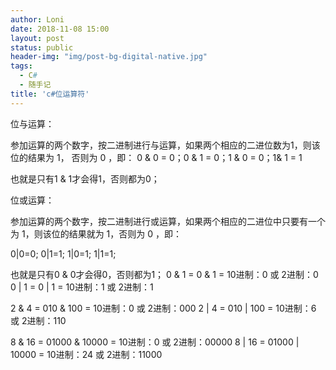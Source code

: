 ```yaml
---
author: Loni
date: 2018-11-08 15:00
layout: post
status: public
header-img: "img/post-bg-digital-native.jpg"
tags:
  - C#
  - 随手记
title: 'c#位运算符'
---
```


位与运算：

参加运算的两个数字，按二进制进行与运算，如果两个相应的二进位数为1，则该位的结果为 1， 否则为 0 ，即：
0 & 0 = 0；0 & 1 = 0；1 & 0 = 0；1& 1 = 1 

也就是只有1 & 1才会得1，否则都为0；

位或运算：

参加运算的两个数字，按二进制进行或运算，如果两个相应的二进位中只要有一个为 1，则该位的结果就为 1，否则为 0 ，即：

0|0=0; 0|1=1; 1|0=1; 1|1=1;

也就是只有0 & 0才会得0，否则都为1；
0 & 1 = 0 & 1 = 10进制：0 或 2进制：0
0 | 1 = 0 | 1 = 10进制：1 或 2进制：1

2 & 4 = 010 & 100 = 10进制：0 或 2进制：000
2 | 4 = 010 | 100 = 10进制：6 或 2进制：110

8 & 16 = 01000 & 10000 = 10进制：0 或 2进制：00000
8 | 16 = 01000 | 10000 = 10进制：24 或 2进制：11000
 
